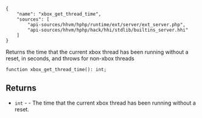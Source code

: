 ``` yamlmeta
{
    "name": "xbox_get_thread_time",
    "sources": [
        "api-sources/hhvm/hphp/runtime/ext/server/ext_server.php",
        "api-sources/hhvm/hphp/hack/hhi/stdlib/builtins_server.hhi"
    ]
}
```




Returns the time that the current xbox thread has been running without a
reset, in seconds, and throws for non-xbox threads




``` Hack
function xbox_get_thread_time(): int;
```




## Returns




+ ` int ` - - The time that the current xbox thread has been running
  without a reset.
<!-- HHAPIDOC -->
